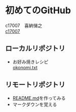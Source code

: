 
# 初めてのGitHub
 c17007　喜納悌之  
 [c17007](https://github.com/c17007/cinque)
## ローカルリポジトリ
 * お好み焼きレシピ  
 [okonomi.txt](https://github.com/c17007/cinque/blob/master/okonomi.txt)
## リモートリポジトリ  
 * [README.md](https://github.com/c17007/cinque/blob/master/README.md)を作ってみる  
 * マークダウンを覚える

